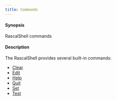 ```yaml
---
title: Commands
---
```


#### Synopsis

RascalShell commands

#### Description

The RascalShell provides several built-in commands:

* [Clear](../../RascalShell/Commands/Clear/)
* [Edit](../../RascalShell/Commands/Edit/)
* [Help](../../RascalShell/Commands/Help/)
* [Quit](../../RascalShell/Commands/Quit/)
* [Set](../../RascalShell/Commands/Set/)
* [Test](../../RascalShell/Commands/Test/)

